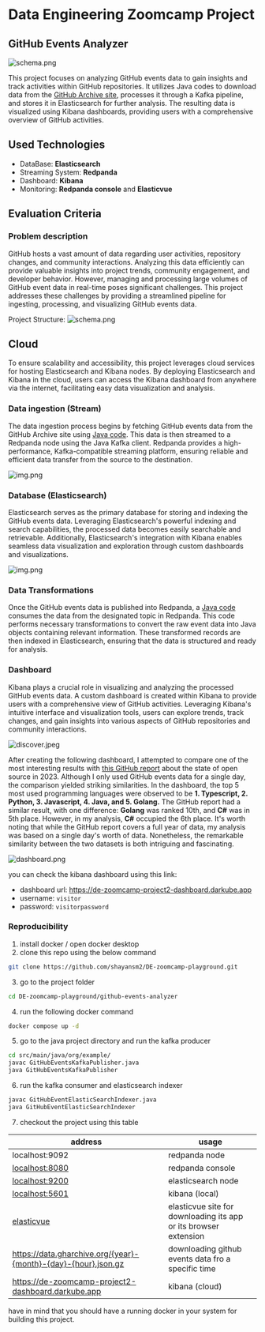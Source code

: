 # Data Engineering Zoomcamp Project

## GitHub Events Analyzer

![schema.png](files/overview.png)

This project focuses on analyzing GitHub events data to gain insights and track activities within GitHub repositories.
It utilizes Java codes to download data from the [GitHub Archive site](https://www.gharchive.org/), processes it through
a Kafka pipeline, and stores
it in Elasticsearch for further analysis. The resulting data is visualized using Kibana dashboards, providing users with
a comprehensive overview of GitHub activities.

## Used Technologies

- DataBase: **Elasticsearch**
- Streaming System: **Redpanda**
- Dashboard: **Kibana**
- Monitoring: **Redpanda console** and **Elasticvue**

## Evaluation Criteria

### Problem description

GitHub hosts a vast amount of data regarding user activities, repository changes, and community interactions. Analyzing
this data efficiently can provide valuable insights into project trends, community engagement, and developer behavior.
However, managing and processing large volumes of GitHub event data in real-time poses significant challenges. This
project addresses these challenges by providing a streamlined pipeline for ingesting, processing, and visualizing GitHub
events data.

Project Structure:
![schema.png](files/project_schema.png)

## Cloud

To ensure scalability and accessibility, this project leverages cloud services for hosting Elasticsearch and Kibana
nodes. By deploying Elasticsearch and Kibana in the cloud, users can access the Kibana dashboard from anywhere via the
internet, facilitating easy data visualization and analysis.

### Data ingestion (Stream)

The data ingestion process begins by fetching GitHub events data from the GitHub Archive site
using [Java code](./src/main/java/org/example/GitHubEventsKafkaPublisher.java). This data
is then streamed to a Redpanda node using the Java Kafka client. Redpanda provides a high-performance, Kafka-compatible
streaming platform, ensuring reliable and efficient data transfer from the source to the destination.

![img.png](files/redpanda.png)

### Database (Elasticsearch)

Elasticsearch serves as the primary database for storing and indexing the GitHub events data. Leveraging Elasticsearch's
powerful indexing and search capabilities, the processed data becomes easily searchable and retrievable. Additionally,
Elasticsearch's integration with Kibana enables seamless data visualization and exploration through custom dashboards
and visualizations.

![img.png](files/elasticvue.png)

### Data Transformations

Once the GitHub events data is published into Redpanda,
a [Java code](./src/main/java/org/example/GitHubEventElasticSearchIndexer.java) consumes the data from the
designated topic in Redpanda. This code performs necessary transformations to convert the raw event data into Java
objects containing
relevant information. These transformed records are then indexed in Elasticsearch, ensuring that the data is structured
and ready for analysis.

### Dashboard

Kibana plays a crucial role in visualizing and analyzing the processed GitHub events data. A custom dashboard is created
within Kibana to provide users with a comprehensive view of GitHub activities. Leveraging Kibana's intuitive interface
and visualization tools, users can explore trends, track changes, and gain insights into various aspects of GitHub
repositories and community interactions.

![discover.jpeg](files/discover.jpeg)

After creating the following dashboard, I attempted to compare one of the most interesting results with [this GitHub
report](https://github.blog/2023-11-08-the-state-of-open-source-and-ai/) about the state of open source in 2023.
Although I only used GitHub events data for a single day, the comparison yielded striking similarities. In the
dashboard, the top 5 most used programming languages were observed to be **1.
Typescript, 2. Python, 3. Javascript, 4. Java, and 5. Golang.** The GitHub report had a similar result, with one
difference: **Golang** was ranked 10th, and **C#** was in 5th place. However, in my analysis, **C#** occupied the 6th
place. It's
worth noting that while the GitHub report covers a full year of data, my analysis was based on a single day's worth of
data. Nonetheless, the remarkable similarity between the two datasets is both intriguing and fascinating.

![dashboard.png](files/dashboard.png)

you can check the kibana dashboard using this link:

- dashboard url: https://de-zoomcamp-project2-dashboard.darkube.app
- username: `visitor`
- password: `visitorpassword`

### Reproducibility

1. install docker / open docker desktop
2. clone this repo using the below command

```bash
git clone https://github.com/shayansm2/DE-zoomcamp-playground.git
```

3. go to the project folder

```bash
cd DE-zoomcamp-playground/github-events-analyzer
```

4. run the following docker command

```bash
docker compose up -d
```

5. go to the java project directory and run the kafka producer

```bash
cd src/main/java/org/example/
javac GitHubEventsKafkaPublisher.java
java GitHubEventsKafkaPublisher
```

6. run the kafka consumer and elasticsearch indexer

```bash
javac GitHubEventElasticSearchIndexer.java
java GitHubEventElasticSearchIndexer
```

7. checkout the project using this table

| address                                                        | usage                                                            |
|----------------------------------------------------------------|------------------------------------------------------------------|
| localhost:9092                                                 | redpanda node                                                    |
| [localhost:8080](localhost:8080)                               | redpanda console                                                 |
| [localhost:9200](localhost:9200)                               | elasticsearch node                                               |
| [localhost:5601](localhost:5601)                               | kibana (local)                                                   |
| [elasticvue](https://elasticvue.com/)                          | elasticvue site for downloading its app or its browser extension |
| https://data.gharchive.org/{year}-{month}-{day}-{hour}.json.gz | downloading github events data fro a specific time               |
| https://de-zoomcamp-project2-dashboard.darkube.app             | kibana (cloud)                                                   |

have in mind that you should have a running docker in your system for building this project.